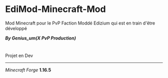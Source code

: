 # EdiMod-Minecraft-Mod
Mod Minecraft pour le PvP Faction Moddé Edizium qui est en train d'être développé

**_By Genius_um(X PvP Production)_**
#
Projet en Dev
_________________________________________________________________________________

_Minecraft Forge_ **1.16.5**

